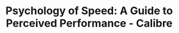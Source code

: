 ---
layout: bookmark
title: 'Psychology of Speed: A Guide to Perceived Performance - Calibre'
tags:
  - Bookmarks
  - Performance
created: '2023-11-30T07:43:29.902Z'
link: https://calibreapp.com/blog/perceived-performance
id: 686845105
excerpt: >-
  Is it possible to define human perception with a handful of metrics? Learn how
  people comprehend time, and use this knowledge to make even longer waits feel
  less frustrating.
image: >-
  https://calibreapp.com/_next/image?url=/images/pages/blog/perceived-performance.jpg&w=1200&q=65
---